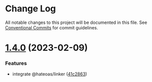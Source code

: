 # Change Log

All notable changes to this project will be documented in this file.
See [Conventional Commits](https://conventionalcommits.org) for commit guidelines.

# [1.4.0](https://github.com/just-paja/hateoas/compare/v1.3.2...v1.4.0) (2023-02-09)


### Features

* integrate @hateoas/linker ([41c2863](https://github.com/just-paja/hateoas/commit/41c28638c8b61e78b3f45965a20d1c3c689e15f0))
